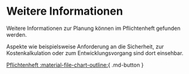 # Weitere Informationen

Weitere Informationen zur Planung können im Pflichtenheft gefunden werden.

Aspekte wie beispielsweise Anforderung an die Sicherheit, zur Kostenkalkulation oder zum Entwicklungsvorgang sind dort einsehbar.


[Pflichtenheft :material-file-chart-outline:](../../../projektphasen/planung/protokolle/03_pflichtenheft/){ .md-button }